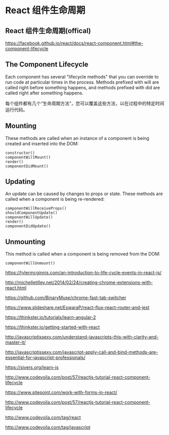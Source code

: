 # React 组件生命周期





## React 组件生命周期(offical)


https://facebook.github.io/react/docs/react-component.html#the-component-lifecycle



## The Component Lifecycle  

Each component has several "lifecycle methods" that you can override to run code at particular times in the process. Methods prefixed with will are called right before something happens, and methods prefixed with did are called right after something happens.

每个组件都有几个“生命周期方法”，您可以覆盖这些方法，以在过程中的特定时间运行代码。

## Mounting

These methods are called when an instance of a component is being created and inserted into the DOM:

    constructor()
    componentWillMount()
    render()
    componentDidMount()

## Updating

An update can be caused by changes to props or state. These methods are called when a component is being re-rendered:

    componentWillReceiveProps()
    shouldComponentUpdate()
    componentWillUpdate()
    render()
    componentDidUpdate()

## Unmounting

This method is called when a component is being removed from the DOM:

    componentWillUnmount()





https://tylermcginnis.com/an-introduction-to-life-cycle-events-in-react-js/


http://michelletilley.net/2014/02/24/creating-chrome-extensions-with-react.html

https://github.com/BinaryMuse/chrome-fast-tab-switcher


https://www.slideshare.net/EswaraP/react-flux-react-router-and-jest




https://thinkster.io/tutorials/learn-angular-2

https://thinkster.io/getting-started-with-react


http://javascriptissexy.com/understand-javascripts-this-with-clarity-and-master-it/

http://javascriptissexy.com/javascript-apply-call-and-bind-methods-are-essential-for-javascript-professionals/


https://sivers.org/learn-js



http://www.codevoila.com/post/57/reactjs-tutorial-react-component-lifecycle


https://www.sitepoint.com/work-with-forms-in-react/

http://www.codevoila.com/post/57/reactjs-tutorial-react-component-lifecycle


http://www.codevoila.com/tag/react

http://www.codevoila.com/tag/javascript




